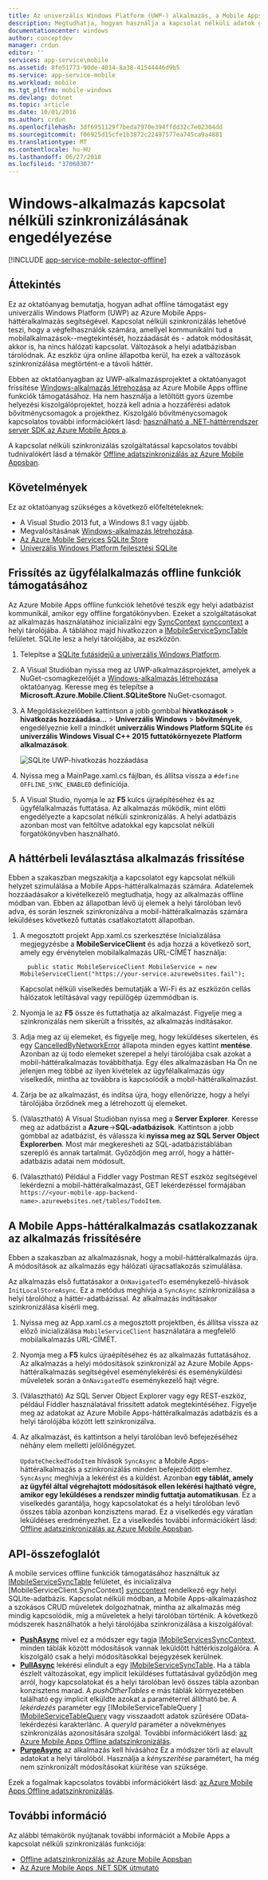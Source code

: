 ```yaml
---
title: Az univerzális Windows Platform (UWP-) alkalmazás, a Mobile Apps kapcsolat nélküli szinkronizálásának engedélyezése |} Microsoft Docs
description: Megtudhatja, hogyan használja a kapcsolat nélküli adatok gyorsítótár és a szinkronizálási Azure Mobile Apps az univerzális Windows Platform (UWP) alkalmazásban.
documentationcenter: windows
author: conceptdev
manager: crdun
editor: ''
services: app-service\mobile
ms.assetid: 8fe51773-90de-4014-8a38-41544446d9b5
ms.service: app-service-mobile
ms.workload: mobile
ms.tgt_pltfrm: mobile-windows
ms.devlang: dotnet
ms.topic: article
ms.date: 10/01/2016
ms.author: crdun
ms.openlocfilehash: 3df6951129f7beda7970e394ffdd32c7e02304dd
ms.sourcegitcommit: f06925d15cfe1b3872c22497577ea745ca9a4881
ms.translationtype: MT
ms.contentlocale: hu-HU
ms.lasthandoff: 06/27/2018
ms.locfileid: "37060307"
---
```

# <a name="enable-offline-sync-for-your-windows-app"></a>Windows-alkalmazás kapcsolat nélküli szinkronizálásának engedélyezése
[!INCLUDE [app-service-mobile-selector-offline](../../includes/app-service-mobile-selector-offline.md)]

## <a name="overview"></a>Áttekintés
Ez az oktatóanyag bemutatja, hogyan adhat offline támogatást egy univerzális Windows Platform (UWP) az Azure Mobile Apps-háttéralkalmazás segítségével. Kapcsolat nélküli szinkronizálás lehetővé teszi, hogy a végfelhasználók számára, amellyel kommunikálni tud a mobilalkalmazások--megtekintését, hozzáadását és - adatok módosítását, akkor is, ha nincs hálózati kapcsolat. Változások a helyi adatbázisban tárolódnak. Az eszköz újra online állapotba kerül, ha ezek a változások szinkronizálása megtörtént-e a távoli háttér.

Ebben az oktatóanyagban az UWP-alkalmazásprojektet a oktatóanyagot frissítése [Windows-alkalmazás létrehozása] az Azure Mobile Apps offline funkciók támogatásához. Ha nem használja a letöltött gyors üzembe helyezési kiszolgálóprojektet, hozzá kell adnia a hozzáférési adatok bővítménycsomagok a projekthez. Kiszolgáló bővítménycsomagok kapcsolatos további információkért lásd: [használható a .NET-háttérrendszer server SDK az Azure Mobile Apps a](app-service-mobile-dotnet-backend-how-to-use-server-sdk.md).

A kapcsolat nélküli szinkronizálás szolgáltatással kapcsolatos további tudnivalókért lásd a témakör [Offline adatszinkronizálás az Azure Mobile Appsban].

## <a name="requirements"></a>Követelmények  
Ez az oktatóanyag szükséges a következő előfeltételeknek:

* A Visual Studio 2013 fut, a Windows 8.1 vagy újabb.
* Megvalósításának [Windows-alkalmazás létrehozása][windows-alkalmazás létrehozása].
* [Az Azure Mobile Services SQLite Store][sqlite store nuget]
* [Univerzális Windows Platform fejlesztési SQLite](https://marketplace.visualstudio.com/items?itemName=SQLiteDevelopmentTeam.SQLiteforUniversalWindowsPlatform) 

## <a name="update-the-client-app-to-support-offline-features"></a>Frissítés az ügyfélalkalmazás offline funkciók támogatásához
Az Azure Mobile Apps offline funkciók lehetővé teszik egy helyi adatbázist kommunikál, amikor egy offline forgatókönyvben. Ezeket a szolgáltatásokat az alkalmazás használatához inicializálni egy [SyncContext] [ synccontext] a helyi tárolójába. A táblához majd hivatkozzon a [IMobileServiceSyncTable][IMobileServiceSyncTable] felületet. SQLite lesz a helyi tárolójába, az eszközön.

1. Telepítse a [SQLite futásidejű a univerzális Windows Platform](http://sqlite.org/2016/sqlite-uwp-3120200.vsix).
2. A Visual Studióban nyissa meg az UWP-alkalmazásprojektet, amelyek a NuGet-csomagkezelőjét a [Windows-alkalmazás létrehozása] oktatóanyag.
    Keresse meg és telepítse a **Microsoft.Azure.Mobile.Client.SQLiteStore** NuGet-csomagot.
3. A Megoldáskezelőben kattintson a jobb gombbal **hivatkozások** > **hivatkozás hozzáadása...** > **Univerzális Windows** > **bővítmények**, engedélyeznie kell a mindkét **univerzális Windows Platform SQLite** és **univerzális Windows Visual C++ 2015 futtatókörnyezete Platform alkalmazások**.

    ![SQLite UWP-hivatkozás hozzáadása][1]
4. Nyissa meg a MainPage.xaml.cs fájlban, és állítsa vissza a `#define OFFLINE_SYNC_ENABLED` definíciója.
5. A Visual Studio, nyomja le az **F5** kulcs újraépítéséhez és az ügyfélalkalmazás futtatása. Az alkalmazás működik, mint előtti engedélyezte a kapcsolat nélküli szinkronizálás. A helyi adatbázis azonban most van feltöltve adatokkal egy kapcsolat nélküli forgatókönyvben használható.

## <a name="update-sync"></a>A háttérbeli leválasztása alkalmazás frissítése
Ebben a szakaszban megszakítja a kapcsolatot egy kapcsolat nélküli helyzet szimulálása a Mobile Apps-háttéralkalmazás számára. Adatelemek hozzáadásakor a kivételkezelő megtudhatja, hogy az alkalmazás offline módban van. Ebben az állapotban lévő új elemek a helyi tárolóban levő adva, és során lesznek szinkronizálva a mobil-háttéralkalmazás számára leküldéses következő futtatás csatlakoztatott állapotban.

1. A megosztott projekt App.xaml.cs szerkesztése Inicializálása megjegyzésbe a **MobileServiceClient** és adja hozzá a következő sort, amely egy érvénytelen mobilalkalmazás URL-CÍMÉT használja:

         public static MobileServiceClient MobileService = new MobileServiceClient("https://your-service.azurewebsites.fail");

    Kapcsolat nélküli viselkedés bemutatják a Wi-Fi és az eszközön cellás hálózatok letiltásával vagy repülőgép üzemmódban is.
2. Nyomja le az **F5** össze és futtathatja az alkalmazást. Figyelje meg a szinkronizálás nem sikerült a frissítés, az alkalmazás indításakor.
3. Adja meg az új elemeket, és figyelje meg, hogy leküldéses sikertelen, és egy [CancelledByNetworkError] állapota minden egyes kattint **mentése**. Azonban az új todo elemeket szerepel a helyi tárolójába csak azokat a mobil-háttéralkalmazás továbbíthatja.  Egy éles alkalmazásban Ha Ön ne jelenjen meg többé az ilyen kivételek az ügyfélalkalmazás úgy viselkedik, mintha az továbbra is kapcsolódik a mobil-háttéralkalmazást.
4. Zárja be az alkalmazást, és indítsa újra, hogy ellenőrizze, hogy a helyi tárolójába őrződnek meg a létrehozott új elemeket.
5. (Választható) A Visual Studióban nyissa meg a **Server Explorer**. Keresse meg az adatbázist a **Azure**->**SQL-adatbázisok**. Kattintson a jobb gombbal az adatbázist, és válassza ki **nyissa meg az SQL Server Object Explorerben**. Most már megkeresheti az SQL-adatbázistáblában szereplő és annak tartalmát. Győződjön meg arról, hogy a háttér-adatbázis adatai nem módosult.
6. (Választható) Például a Fiddler vagy Postman REST eszköz segítségével lekérdezni a mobil-háttéralkalmazást, GET lekérdezéssel formájában `https://<your-mobile-app-backend-name>.azurewebsites.net/tables/TodoItem`.

## <a name="update-online-app"></a>A Mobile Apps-háttéralkalmazás csatlakozzanak az alkalmazás frissítésére
Ebben a szakaszban az alkalmazásnak, hogy a mobil-háttéralkalmazás újra. A módosítások az alkalmazás egy hálózati újracsatlakozás szimulálása.

Az alkalmazás első futtatásakor a `OnNavigatedTo` eseménykezelő-hívások `InitLocalStoreAsync`. Ez a metódus meghívja a `SyncAsync` szinkronizálása a helyi tárolóhoz a háttér-adatbázissal. Az alkalmazás indításakor szinkronizálása kísérli meg.

1. Nyissa meg az App.xaml.cs a megosztott projektben, és állítsa vissza az előző inicializálása `MobileServiceClient` használatára a megfelelő mobilalkalmazás URL-CÍMÉT.
2. Nyomja meg a **F5** kulcs újraépítéséhez és az alkalmazás futtatásához. Az alkalmazás a helyi módosítások szinkronizál az Azure Mobile Apps-háttéralkalmazás segítségével eseménylekérési és eseményküldési műveletek során a `OnNavigatedTo` eseménykezelő hajt végre.
3. (Választható) Az SQL Server Object Explorer vagy egy REST-eszköz, például Fiddler használatával frissített adatok megtekintéséhez. Figyelje meg az adatokat az Azure Mobile Apps-háttéralkalmazás adatbázis és a helyi tárolójába között lett szinkronizálva.
4. Az alkalmazást, és kattintson a helyi tárolóban levő befejezéséhez néhány elem melletti jelölőnégyzet.

   `UpdateCheckedTodoItem` hívások `SyncAsync` a Mobile Apps-háttéralkalmazás a szinkronizálás minden befejeződött elemhez. `SyncAsync` meghívja a lekérést és a küldést. Azonban **egy táblát, amely az ügyfél által végrehajtott módosítások ellen lekérési hajtható végre, amikor egy leküldéses a rendszer mindig futtatja automatikusan**. Ez a viselkedés garantálja, hogy kapcsolatokat és a helyi tárolóban levő összes tábla azonban konzisztens marad. Ez a viselkedés egy váratlan leküldéses eredményezhet.  Ez a viselkedés további információkért lásd: [Offline adatszinkronizálás az Azure Mobile Appsban].

## <a name="api-summary"></a>API-összefoglalót
A mobile services offline funkciók támogatásához használtuk az [IMobileServiceSyncTable] felületet, és inicializálva [MobileServiceClient.SyncContext] [ synccontext] rendelkező egy helyi SQLite-adatbázis. Kapcsolat nélküli módban, a Mobile Apps-alkalmazáshoz a szokásos CRUD műveletek dolgozhatnak, mintha az alkalmazás még mindig kapcsolódik, míg a műveletek a helyi tárolóban történik. A következő módszerek használhatók a helyi tárolójába szinkronizálása a kiszolgálóval:

* **[PushAsync]**  mivel ez a módszer egy tagja [IMobileServicesSyncContext], minden táblák között módosítások vannak leküldött háttérkiszolgálóra. A kiszolgáló csak a helyi módosításokkal bejegyzések kerülnek.
* **[PullAsync]**  lekérési elindult a egy [IMobileServiceSyncTable]. Ha a tábla észlelt változásokat, egy implicit leküldéses futtatásával győződjön meg arról, hogy kapcsolatokat és a helyi tárolóban levő összes tábla azonban konzisztens marad. A *pushOtherTables* e más táblák környezetében található egy implicit elküldte azokat a paraméterrel állítható be. A *lekérdezés* paraméter egy [IMobileServiceTableQuery<T> ] [ IMobileServiceTableQuery] vagy visszaadott adatok szűrésére OData-lekérdezési karakterlánc. A *queryId* paraméter a növekményes szinkronizálás azonosítására szolgál. További információkért lásd: [az Azure Mobile Apps Offline adatszinkronizálás](app-service-mobile-offline-data-sync.md#how-sync-works).
* **[PurgeAsync]**  az alkalmazás kell hívásához Ez a módszer törli az elavult adatokat a helyi tárolóból. Használja a *kényszerítése* paramétert, ha még nem szinkronizált módosításokat kiürítése van szüksége.

Ezek a fogalmak kapcsolatos további információkért lásd: [az Azure Mobile Apps Offline adatszinkronizálás](app-service-mobile-offline-data-sync.md#how-sync-works).

## <a name="more-info"></a>További információ
Az alábbi témakörök nyújtanak további információt a Mobile Apps a kapcsolat nélküli szinkronizálás funkciója:

* [Offline adatszinkronizálás az Azure Mobile Appsban]
* [Az Azure Mobile Apps .NET SDK útmutató][8]

<!-- Anchors. -->
[Update the app to support offline features]: #enable-offline-app
[Update the sync behavior of the app]: #update-sync
[Update the app to reconnect your Mobile Apps backend]: #update-online-app
[Next Steps]:#next-steps

<!-- Images -->
[1]: ./media/app-service-mobile-windows-store-dotnet-get-started-offline-data/app-service-mobile-add-reference-sqlite-dialog.png
[11]: ./media/app-service-mobile-windows-store-dotnet-get-started-offline-data/app-service-mobile-add-wp81-reference-sqlite-dialog.png
[13]: ./media/app-service-mobile-windows-store-dotnet-get-started-offline-data/cpu-architecture.png


<!-- URLs. -->
[Offline adatszinkronizálás az Azure Mobile Appsban]: app-service-mobile-offline-data-sync.md
[windows-alkalmazás létrehozása]: app-service-mobile-windows-store-dotnet-get-started.md
[SQLite for Windows 8.1]: http://go.microsoft.com/fwlink/?LinkID=716919
[SQLite for Windows Phone 8.1]: http://go.microsoft.com/fwlink/?LinkID=716920
[SQLite for Windows 10]: http://go.microsoft.com/fwlink/?LinkID=716921
[synccontext]: https://msdn.microsoft.com/library/azure/microsoft.windowsazure.mobileservices.mobileserviceclient.synccontext(v=azure.10).aspx
[sqlite store nuget]: https://www.nuget.org/packages/Microsoft.Azure.Mobile.Client.SQLiteStore/
[IMobileServiceSyncTable]: https://msdn.microsoft.com/library/azure/mt691742(v=azure.10).aspx
[IMobileServiceTableQuery]: https://msdn.microsoft.com/library/azure/dn250631(v=azure.10).aspx
[IMobileServicesSyncContext]: https://msdn.microsoft.com/library/azure/microsoft.windowsazure.mobileservices.sync.imobileservicesynccontext(v=azure.10).aspx
[MobileServicePushFailedException]: https://msdn.microsoft.com/library/azure/microsoft.windowsazure.mobileservices.sync.mobileservicepushfailedexception(v=azure.10).aspx
[Status]: https://msdn.microsoft.com/library/azure/microsoft.windowsazure.mobileservices.sync.mobileservicepushcompletionresult.status(v=azure.10).aspx
[CancelledByNetworkError]: https://msdn.microsoft.com/library/azure/microsoft.windowsazure.mobileservices.sync.mobileservicepushstatus(v=azure.10).aspx
[PullAsync]: https://msdn.microsoft.com/library/azure/mt667558(v=azure.10).aspx
[PushAsync]: https://msdn.microsoft.com/library/azure/microsoft.windowsazure.mobileservices.mobileservicesynccontextextensions.pushasync(v=azure.10).aspx
[PurgeAsync]: https://msdn.microsoft.com/library/azure/microsoft.windowsazure.mobileservices.sync.imobileservicesynctable.purgeasync(v=azure.10).aspx
[8]: app-service-mobile-dotnet-how-to-use-client-library.md

